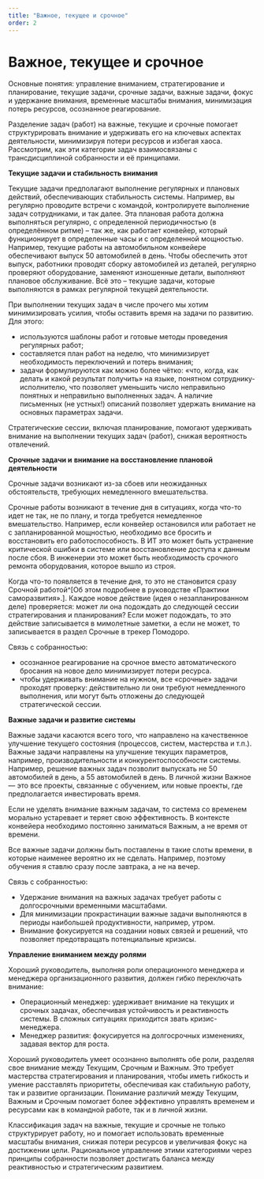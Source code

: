 ```yaml
---
title: "Важное, текущее и срочное"
order: 2
---
```


# Важное, текущее и срочное

Основные понятия: управление вниманием, стратегирование и планирование, текущие задачи, срочные задачи, важные задачи, фокус и удержание внимания, временные масштабы внимания, минимизация потерь ресурсов, осознанное реагирование.

Разделение задач (работ) на важные, текущие и срочные помогает структурировать внимание и удерживать его на ключевых аспектах деятельности, минимизируя потери ресурсов и избегая хаоса. Рассмотрим, как эти категории задач взаимосвязаны с трансдисциплиной собранности и её принципами.

**Текущие задачи и стабильность внимания**

Текущие задачи предполагают выполнение регулярных и плановых действий, обеспечивающих стабильность системы. Например, вы регулярно проводите встречи с командой, контролируете выполнение задач сотрудниками, и так далее. Эта плановая работа должна выполняться регулярно, с определенной периодичностью (в определённом ритме) – так же, как работает конвейер, который функционирует в определенные часы и с определенной мощностью. Например, текущие работы на автомобильном конвейере обеспечивают выпуск 50 автомобилей в день. Чтобы обеспечить этот выпуск, работники проводят сборку автомобилей из деталей, регулярно проверяют оборудование, заменяют изношенные детали, выполняют плановое обслуживание. Всё это – текущие задачи, которые выполняются в рамках регулярной текущей деятельности.

При выполнении текущих задач в числе прочего мы хотим минимизировать усилия, чтобы оставить время на задачи по развитию. Для этого:

* используются шаблоны работ и готовые методы проведения регулярных работ;
* составляется план работ на неделю, что минимизирует необходимость переключений и потерь внимания;
* задачи формулируются как можно более чётко: «что, когда, как делать и какой результат получить» на языке, понятном сотруднику-исполнителю, что позволяет уменьшить число неправильно понятных и неправильно выполненных задач. А наличие письменных (не устных!) описаний позволяет удержать внимание на основных параметрах задачи.

Стратегические сессии, включая планирование, помогают удерживать внимание на выполнении текущих задач (работ), снижая вероятность отвлечений.

**Срочные задачи и** **внимание на восстановление плановой деятельности**

Срочные задачи возникают из-за сбоев или неожиданных обстоятельств, требующих немедленного вмешательства.

Срочные работы возникают в течение дня в ситуациях, когда что-то идет не так, не по плану, и тогда требуется немедленное вмешательство. Например, если конвейер остановился или работает не с запланированной мощностью, необходимо все бросить и восстановить его работоспособность. В ИТ это может быть устранение критической ошибки в системе или восстановление доступа к данным после сбоя. В инженерии это может быть необходимость срочного ремонта оборудования, которое вышло из строя.

Когда что-то появляется в течение дня, то это не становится сразу Срочной работой^[Об этом подробнее в руководстве «Практики саморазвития».]. Каждое новое действие (идея о незапланированном деле) проверяется: может ли она подождать до следующей сессии стратегирования и планирования? Если может подождать, то это действие записывается в мимолетные заметки, а если не может, то записывается в раздел Срочные в трекер Помодоро.

Связь с собранностью:

* осознанное реагирование на срочное вместо автоматического бросания на новое дело минимизирует потери ресурса.
* чтобы удерживать внимание на нужном, все «срочные» задачи проходят проверку: действительно ли они требуют немедленного выполнения, или могут быть отложены до следующей стратегической сессии.

**Важные задачи и развитие системы**

Важные задачи касаются всего того, что направлено на качественное улучшение текущего состояния (процессов, систем, мастерства и т.п.). Важные задачи направлены на улучшение текущих параметров, например, производительности и конкурентоспособности системы. Например, решение важных задач позволит выпускать не 50 автомобилей в день, а 55 автомобилей в день. В личной жизни Важное — это все проекты, связанные с обучением, или новые проекты, где предполагается инвестировать время.

Если не уделять внимание важным задачам, то система со временем морально устаревает и теряет свою эффективность. В контексте конвейера необходимо постоянно заниматься Важным, а не время от времени.

Все важные задачи должны быть поставлены в такие слоты времени, в которые наименее вероятно их не сделать. Например, поэтому обучения я ставлю сразу после завтрака, а не на вечер.

Связь с собранностью:

* Удержание внимания на важных задачах требует работы с долгосрочными временными масштабами.
* Для минимизации прокрастинации важные задачи выполняются в периоды наибольшей продуктивности, например, утром.
* Внимание фокусируется на создании новых связей и решений, что позволяет предотвращать потенциальные кризисы.

**Управление вниманием между ролями**

Хороший руководитель, выполняя роли операционного менеджера и менеджера организационного развития, должен гибко переключать внимание:

* Операционный менеджер: удерживает внимание на текущих и срочных задачах, обеспечивая устойчивость и реактивность системы. В сложных ситуациях приходится звать кризис-менеджера.
* Менеджер развития: фокусируется на долгосрочных изменениях, задавая вектор для роста.

Хороший руководитель умеет осознанно выполнять обе роли, разделяя свое внимание между Текущим, Срочным и Важным. Это требует мастерства стратегирования и планирования, чтобы иметь гибкость и умение расставлять приоритеты, обеспечивая как стабильную работу, так и развитие организации. Понимание различий между Текущим, Важным и Срочным помогает более эффективно управлять временем и ресурсами как в командной работе, так и в личной жизни.

Классификация задач на важные, текущие и срочные не только структурирует работу, но и помогает использовать временные масштабы внимания, снижая потери ресурсов и увеличивая фокус на достижении цели. Рациональное управление этими категориями через принципы собранности позволяет достигать баланса между реактивностью и стратегическим развитием.